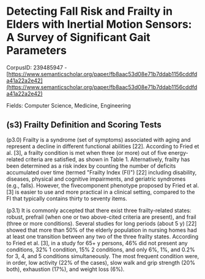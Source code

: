 # Detecting Fall Risk and Frailty in Elders with Inertial Motion Sensors: A Survey of Significant Gait Parameters

CorpusID: 239485947 - [https://www.semanticscholar.org/paper/fb8aac53d08e71b7ddab1156cddfda41a22a2e42](https://www.semanticscholar.org/paper/fb8aac53d08e71b7ddab1156cddfda41a22a2e42)

Fields: Computer Science, Medicine, Engineering

## (s3) Frailty Definition and Scoring Tests
(p3.0) Frailty is a syndrome (set of symptoms) associated with aging and represent a decline in different functional abilities [22]. According to Fried et al. [3], a frailty condition is met when three (or more) out of five energy-related criteria are satisfied, as shown in Table 1. Alternatively, frailty has been determined as a risk index by counting the number of deficits accumulated over time (termed "Frailty Index (FI)") [22] including disability, diseases, physical and cognitive impairments, and geriatric syndromes (e.g., falls). However, the fivecomponent phenotype proposed by Fried et al. [3] is easier to use and more practical in a clinical setting, compared to the FI that typically contains thirty to seventy items.

(p3.1) It is commonly accepted that there exist three frailty-related states: robust, prefrail (when one or two above-cited criteria are present), and frail (three or more conditions). Several studies for long periods (about 5 y) [22] showed that more than 50% of the elderly population in nursing homes had at least one transition between any two of the three frailty states. According to Fried et al. [3], in a study for 65+ y persons, 46% did not present any conditions, 32% 1 condition, 15% 2 conditions, and only 6%, 1%, and 0.2% for 3, 4, and 5 conditions simultaneously. The most frequent condition were, in order, low activity (22% of the cases), slow walk and grip strength (20% both), exhaustion (17%), and weight loss (6%).
